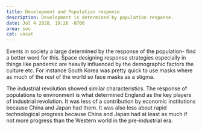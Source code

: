```yaml
---
title: Development and Population response
description: Development is determined by population response.
date: Jul 4 2020, 19:26 -0700
area: soc
cat: uncat
---
```


Events in society a large determined by the response of the population- find a
better word for this. Space designing response strategies especially in things
like pandemic are heavily influenced by the demographic factors the culture etc.
For instance South Korea was pretty quick to use masks where as much of the rest
of the world so face masks as a stigma.

The industrial revolution showed similar characteristics. The response of
populations to environment is what determined England as the key players of
industrial revolution. It was less of a contribution by economic institutions
because China and Japan had them. It was also less about rapid technological
progress because China and Japan had at least as much if not more progress than
the Western world in the pre-industrial era.
